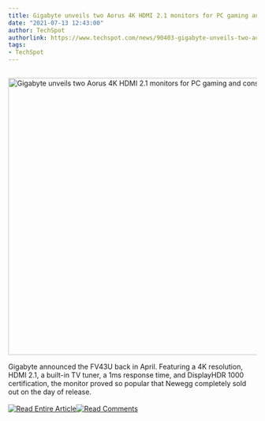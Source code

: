 ```yaml
---
title: Gigabyte unveils two Aorus 4K HDMI 2.1 monitors for PC gaming and consoles
date: "2021-07-13 12:43:00"
author: TechSpot
authorlink: https://www.techspot.com/news/90403-gigabyte-unveils-two-aorus-4k-hdmi-21-monitors.html
tags:
- TechSpot
---
```

<a href="https://www.techspot.com/news/90403-gigabyte-unveils-two-aorus-4k-hdmi-21-monitors.html" target="_blank"><img src="https://static.techspot.com/images2/news/ts3_thumbs/2021/07/2021-07-13-ts3_thumbs-7d8.jpg" width="800" height="560" style="padding: 15px 0" title="Gigabyte unveils two Aorus 4K HDMI 2.1 monitors for PC gaming and consoles" /></a><br />Gigabyte announced the FV43U back in April. Featuring a 4K resolution, HDMI 2.1, a built-in TV tuner, a 1ms response time, and DisplayHDR 1000 certification, the monitor proved so popular that Newegg completely sold out on the day of release.<br /><br /><a href="https://www.techspot.com/news/90403-gigabyte-unveils-two-aorus-4k-hdmi-21-monitors.html"><img src="https://static.techspot.com/images/rss/rss_buttons_01.png" border="0" alt="Read Entire Article" /></a><a href="https://www.techspot.com/news/90403-gigabyte-unveils-two-aorus-4k-hdmi-21-monitors.html#comments"><img src="https://static.techspot.com/images/rss/rss_buttons_02.png" border="0" alt="Read Comments" /></a><br /><br />